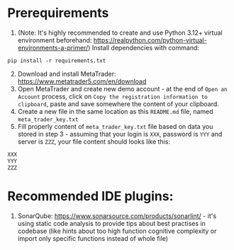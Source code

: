 # Prerequirements
1. (Note: It's highly recommended to create and use Python 3.12+ virtual environment beforehand: https://realpython.com/python-virtual-environments-a-primer/)
Install dependencies with command:
```
pip install -r requirements.txt
```
2. Download and install MetaTrader: https://www.metatrader5.com/en/download
3. Open MetaTrader and create new demo account - at the end of `Open an Account` process, click on `Copy the registration information to clipboard`, paste and save somewhere the content of your clipboard.
4. Create a new file in the same location as this `README.md` file, named `meta_trader_key.txt`
5. Fill properly content of `meta_trader_key.txt` file based on data you stored in step 3 - assuming that your login is `XXX`, password is `YYY` and server is `ZZZ`, your file content should looks like this:

```txt filename="meta_trader_key.txt"
XXX
YYY
ZZZ
```

# Recommended IDE plugins:
1. SonarQube: https://www.sonarsource.com/products/sonarlint/ - it's using static code analysis to provide tips about best practises in codebase (like hints about too high function cognitive complexity or import only specific functions instead of whole file)
